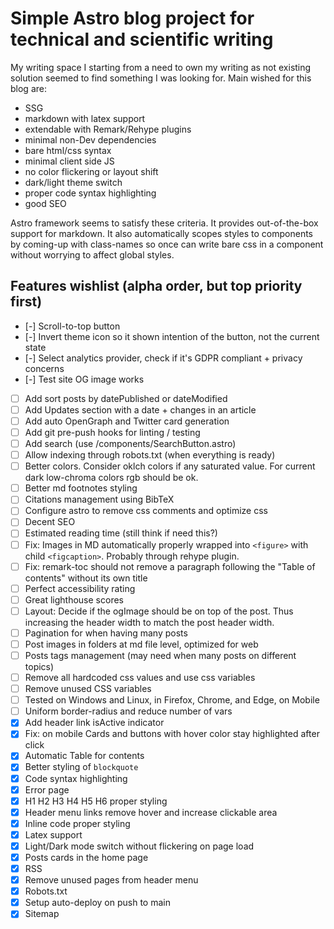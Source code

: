# Simple Astro blog project for technical and scientific writing

My writing space I starting from a need to own my writing as not existing solution seemed to find something I was looking for. Main wished for this blog are:

-   SSG
-   markdown with latex support
-   extendable with Remark/Rehype plugins
-   minimal non-Dev dependencies
-   bare html/css syntax
-   minimal client side JS
-   no color flickering or layout shift
-   dark/light theme switch
-   proper code syntax highlighting
-   good SEO

Astro framework seems to satisfy these criteria. It provides out-of-the-box support for markdown. It also automatically scopes styles to components by coming-up with class-names so once can write bare css in a component without worrying to affect global styles.

## Features wishlist (alpha order, but top priority first)

-   [-] Scroll-to-top button
-   [-] Invert theme icon so it shown intention of the button, not the current state
-   [-] Select analytics provider, check if it's GDPR compliant + privacy concerns
-   [-] Test site OG image works
-   [ ] Add sort posts by datePublished or dateModified
-   [ ] Add Updates section with a date + changes in an article
-   [ ] Add auto OpenGraph and Twitter card generation
-   [ ] Add git pre-push hooks for linting / testing
-   [ ] Add search (use /components/SearchButton.astro)
-   [ ] Allow indexing through robots.txt (when everything is ready)
-   [ ] Better colors. Consider oklch colors if any saturated value. For current dark low-chroma colors rgb should be ok.
-   [ ] Better md footnotes styling
-   [ ] Citations management using BibTeX
-   [ ] Configure astro to remove css comments and optimize css
-   [ ] Decent SEO
-   [ ] Estimated reading time (still think if need this?)
-   [ ] Fix: Images in MD automatically properly wrapped into `<figure>` with child `<figcaption>`. Probably through rehype plugin.
-   [ ] Fix: remark-toc should not remove a paragraph following the "Table of contents" without its own title
-   [ ] Perfect accessibility rating
-   [ ] Great lighthouse scores
-   [ ] Layout: Decide if the ogImage should be on top of the post. Thus increasing the header width to match the post header width.
-   [ ] Pagination for when having many posts
-   [ ] Post images in folders at md file level, optimized for web
-   [ ] Posts tags management (may need when many posts on different topics)
-   [ ] Remove all hardcoded css values and use css variables
-   [ ] Remove unused CSS variables
-   [ ] Tested on Windows and Linux, in Firefox, Chrome, and Edge, on Mobile
-   [ ] Uniform border-radius and reduce number of vars
-   [x] Add header link isActive indicator
-   [x] Fix: on mobile Cards and buttons with hover color stay highlighted after click
-   [x] Automatic Table for contents
-   [x] Better styling of `blockquote`
-   [x] Code syntax highlighting
-   [x] Error page
-   [x] H1 H2 H3 H4 H5 H6 proper styling
-   [x] Header menu links remove hover and increase clickable area
-   [x] Inline code proper styling
-   [x] Latex support
-   [x] Light/Dark mode switch without flickering on page load
-   [x] Posts cards in the home page
-   [x] RSS
-   [x] Remove unused pages from header menu
-   [x] Robots.txt
-   [x] Setup auto-deploy on push to main
-   [x] Sitemap

